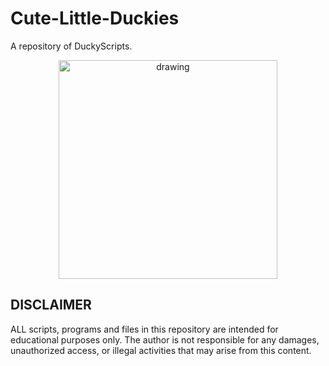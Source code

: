 # Cute-Little-Duckies

A repository of DuckyScripts.

<p align=center>
<img src="https://github.com/tpazz/Cute-Little-Duckies/assets/36413640/f803e966-40f4-4c5c-9f0f-4644023dfff4" alt="drawing" width="350" />
</p>

## DISCLAIMER ##

ALL scripts, programs and files in this repository are intended for educational purposes only. The author is not responsible for any damages, unauthorized access, or illegal activities that may arise from this content.
